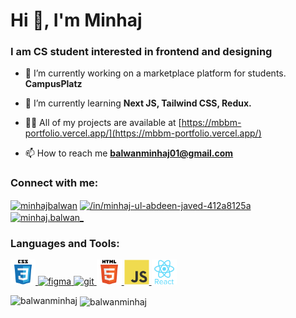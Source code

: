 <h1 align="left">Hi 👋, I'm Minhaj</h1>
<h3 align="left">I am CS student interested in frontend and designing</h3>

- 🔭 I’m currently working on a marketplace platform for students. **CampusPlatz**

- 🌱 I’m currently learning **Next JS, Tailwind CSS, Redux.**

- 👨‍💻 All of my projects are available at [https://mbbm-portfolio.vercel.app/](https://mbbm-portfolio.vercel.app/)

- 📫 How to reach me **balwanminhaj01@gmail.com**

<h3 align="left">Connect with me:</h3>
<p align="left">
<a href="https://twitter.com/minhajbalwan" target="blank"><img align="center" src="https://raw.githubusercontent.com/rahuldkjain/github-profile-readme-generator/master/src/images/icons/Social/twitter.svg" alt="minhajbalwan" height="30" width="40" /></a>
<a href="https://linkedin.com/in/minhaj-ul-abdeen-javed-412a8125a" target="blank"><img align="center" src="https://raw.githubusercontent.com/rahuldkjain/github-profile-readme-generator/master/src/images/icons/Social/linked-in-alt.svg" alt="/in/minhaj-ul-abdeen-javed-412a8125a" height="30" width="40" /></a>
<a href="https://instagram.com/minhaj.balwan_" target="blank"><img align="center" src="https://raw.githubusercontent.com/rahuldkjain/github-profile-readme-generator/master/src/images/icons/Social/instagram.svg" alt="minhaj.balwan_" height="30" width="40" /></a>
</p>

<h3 align="left">Languages and Tools:</h3>
<p align="left"> <a href="https://www.w3schools.com/css/" target="_blank" rel="noreferrer"> <img src="https://raw.githubusercontent.com/devicons/devicon/master/icons/css3/css3-original-wordmark.svg" alt="css3" width="40" height="40"/> </a> <a href="https://www.figma.com/" target="_blank" rel="noreferrer"> <img src="https://www.vectorlogo.zone/logos/figma/figma-icon.svg" alt="figma" width="40" height="40"/> </a> <a href="https://git-scm.com/" target="_blank" rel="noreferrer"> <img src="https://www.vectorlogo.zone/logos/git-scm/git-scm-icon.svg" alt="git" width="40" height="40"/> </a> <a href="https://www.w3.org/html/" target="_blank" rel="noreferrer"> <img src="https://raw.githubusercontent.com/devicons/devicon/master/icons/html5/html5-original-wordmark.svg" alt="html5" width="40" height="40"/> </a> <a href="https://developer.mozilla.org/en-US/docs/Web/JavaScript" target="_blank" rel="noreferrer"> <img src="https://raw.githubusercontent.com/devicons/devicon/master/icons/javascript/javascript-original.svg" alt="javascript" width="40" height="40"/> </a> <a href="https://reactjs.org/" target="_blank" rel="noreferrer"> <img src="https://raw.githubusercontent.com/devicons/devicon/master/icons/react/react-original-wordmark.svg" alt="react" width="40" height="40"/> </a> </p>

<p><img align="left" src="https://github-readme-stats.vercel.app/api/top-langs?username=balwanminhaj&show_icons=true&locale=en&layout=compact" alt="balwanminhaj" /></p>

<p>&nbsp;<img align="center" src="https://github-readme-stats.vercel.app/api?username=balwanminhaj&show_icons=true&locale=en" alt="balwanminhaj" /></p>
